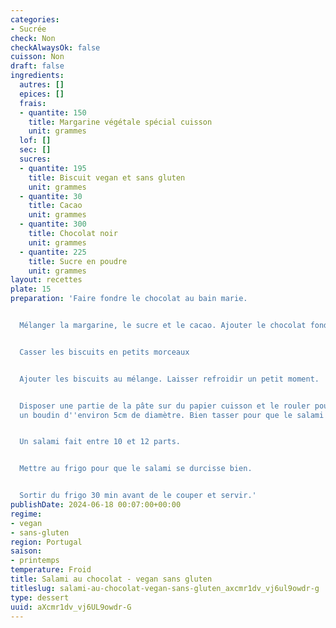 ```yaml
---
categories:
- Sucrée
check: Non
checkAlwaysOk: false
cuisson: Non
draft: false
ingredients:
  autres: []
  epices: []
  frais:
  - quantite: 150
    title: Margarine végétale spécial cuisson
    unit: grammes
  lof: []
  sec: []
  sucres:
  - quantite: 195
    title: Biscuit vegan et sans gluten
    unit: grammes
  - quantite: 30
    title: Cacao
    unit: grammes
  - quantite: 300
    title: Chocolat noir
    unit: grammes
  - quantite: 225
    title: Sucre en poudre
    unit: grammes
layout: recettes
plate: 15
preparation: 'Faire fondre le chocolat au bain marie.


  Mélanger la margarine, le sucre et le cacao. Ajouter le chocolat fondu et bien mélanger.


  Casser les biscuits en petits morceaux


  Ajouter les biscuits au mélange. Laisser refroidir un petit moment.


  Disposer une partie de la pâte sur du papier cuisson et le rouler pour en faire
  un boudin d''environ 5cm de diamètre. Bien tasser pour que le salami soit homogène.


  Un salami fait entre 10 et 12 parts.


  Mettre au frigo pour que le salami se durcisse bien.


  Sortir du frigo 30 min avant de le couper et servir.'
publishDate: 2024-06-18 00:07:00+00:00
regime:
- vegan
- sans-gluten
region: Portugal
saison:
- printemps
temperature: Froid
title: Salami au chocolat - vegan sans gluten
titleslug: salami-au-chocolat-vegan-sans-gluten_axcmr1dv_vj6ul9owdr-g
type: dessert
uuid: aXcmr1dv_vj6UL9owdr-G
---
```

